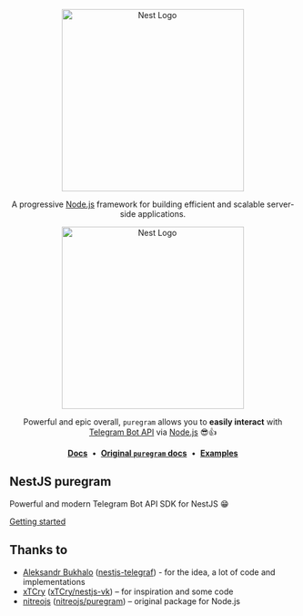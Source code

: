 <p align="center">
  <a href="https://nestjs.com/" target="blank"><img src="https://nestjs.com/img/logo_text.svg" width="320" alt="Nest Logo" /></a>
</p>
<p align="center">
  A progressive <a href="https://nodejs.org" target="_blank">Node.js</a> framework for building efficient and scalable server-side applications.
</p>

<p align="center">
  <a href="https://github.com/nitreojs/puregram" target="blank"><img src="https://camo.githubusercontent.com/ae383d0564deaf25b8dba9046f38450cb1568317bb4d536cd9535b5911b0a7b6/68747470733a2f2f692e696d6775722e636f6d2f5a7a6a6d4538692e706e67" width="320" alt="Nest Logo" /></a>
</p>
<p align='center'>
  Powerful and epic overall,
  <code>puregram</code>
  allows you to
  <b>easily interact</b>
  with
  <a href='https://core.telegram.org/bots/api'>Telegram Bot API</a>
  via
  <a href='https://nodejs.org'>Node.js</a>
  😎👍
</p>

<div align='center'>
  <a href='https://github.com/ItzNeviKat/nestjs-puregram/tree/lord/docs'><b>Docs</b></a>
  <span>&nbsp;•&nbsp;</span>
  <a href='https://github.com/nitreojs/puregram#readme'><b>Original <code>puregram</code> docs</b></a>
  <span>&nbsp;•&nbsp;</span>
  <a href='https://github.com/ItzNeviKat/nestjs-puregram/tree/lord/sample'><b>Examples</b></a>
</div>

## NestJS puregram
Powerful and modern Telegram Bot API SDK for NestJS 😁

[Getting started](https://github.com/ItzNeviKat/nestjs-puregram/tree/lord/docs/01_installation.md)

## Thanks to
- [Aleksandr Bukhalo](https://github.com/bukhalo) ([nestjs-telegraf](https://github.com/bukhalo/nestjs-telegraf)) - for the idea, a lot of code and implementations
- [xTCry](https://github.com/xTCry) ([xTCry/nestjs-vk](https://github.com/xTCry/nestjs-vk)) – for inspiration and some code
- [nitreojs](https://github.com/nitreojs) ([nitreojs/puregram](https://github.com/nitreojs/puregram)) – original package for Node.js

